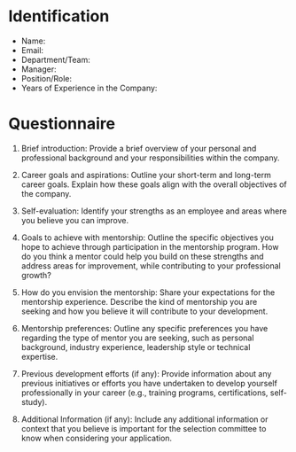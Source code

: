 # Identification
- Name:
- Email:
- Department/Team:
- Manager:
- Position/Role:
- Years of Experience in the Company:

# Questionnaire
1. Brief introduction: Provide a brief overview of your personal and professional background and your responsibilities within the company.

2. Career goals and aspirations: Outline your short-term and long-term career goals. Explain how these goals align with the overall objectives of the company.

3. Self-evaluation: Identify your strengths as an employee and areas where you believe you can improve.

4. Goals to achieve with mentorship: Outline the specific objectives you hope to achieve through participation in the mentorship program. How do you think a mentor could help you build on these strengths and address areas for improvement, while contributing to your professional growth?

5. How do you envision the mentorship: Share your expectations for the mentorship experience. Describe the kind of mentorship you are seeking and how you believe it will contribute to your development.

6. Mentorship preferences: Outline any specific preferences you have regarding the type of mentor you are seeking, such as personal background, industry experience, leadership style or technical expertise.

7. Previous development efforts (if any): Provide information about any previous initiatives or efforts you have undertaken to develop yourself professionally in your career (e.g., training programs, certifications, self-study).

8. Additional Information (if any): Include any additional information or context that you believe is important for the selection committee to know when considering your application.
